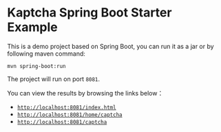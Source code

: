 # Kaptcha Spring Boot Starter Example

This is a demo project based on Spring Boot, you can run it as a jar
or by following maven command:

```
mvn spring-boot:run
```

The project will run on port `8081`. 

You can view the results by browsing the links below：

- [`http://localhost:8081/index.html`](http://localhost:8081/index.html)
- [`http://localhost:8081/home/captcha`](http://localhost:8081/home/captcha)
- [`http://localhost:8081/captcha`](http://localhost:8081/captcha)
